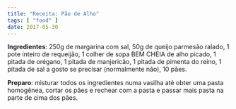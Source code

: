 ```yaml
---
title: "Receita: Pão de Alho"
tags: [ "food" ]
date: 2017-05-30
---
```


**Ingredientes**: 250g de margarina com sal, 50g de queijo parmesão ralado, 1 pote inteiro de requeijão, 1 colher de sopa BEM CHEIA de alho picado, 1 pitada de orégano, 1 pitada de manjericão, 1 pitada de pimenta do reino, 1 pitada de sal a gosto se precisar (normalmente não), 10 pães.

**Preparo**: misturar todos os ingredientes numa vasilha até obter uma pasta homogênea, cortar os pães e rechear com a pasta e passar mais pasta na parte de cima dos pães.
